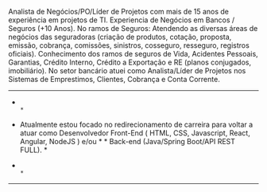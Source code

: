 Analista de Negócios/PO/Líder de Projetos com mais de 15 anos de experiência em projetos de TI.
Experiencia de Negócios em Bancos / Seguros (+10 Anos).
No ramos de Seguros: Atendendo as diversas áreas de negócios das seguradoras (criação de produtos, cotação, proposta, emissão, cobrança, comissões, sinistros, cosseguro, resseguro, registros oficiais).
Conhecimento dos ramos de seguros de Vida, Acidentes Pessoais, Garantias, Crédito Interno, Crédito a Exportação e RE (planos conjugados, imobiliário).
No setor bancário atuei como Analista/Líder de Projetos nos Sistemas de Emprestimos, Clientes, Cobrança e Conta Corrente.
*************************************************************************************************************************************************************************
*                                                                                                                                                                       *
* Atualmente estou focado no redirecionamento de carreira para voltar a atuar como Desenvolvedor Front-End ( HTML, CSS, Javascript, React, Angular, NodeJS ) e/ou       *  * Back-end (Java/Spring Boot/API REST FULL).                                                                                                                            *
*                                                                                                                                                                       *
*************************************************************************************************************************************************************************
